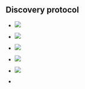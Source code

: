 ## Discovery protocol

- ![](../../../statics/Pasted%20image%2020230610065152.png)
- ![](../../../statics/Pasted%20image%2020230610070833.png)

- ![](../../../statics/Pasted%20image%2020230610073937.png)
- ![](../../../statics/Pasted%20image%2020230610074056.png)
- ![](../../../statics/Pasted%20image%2020230610074113.png)
-
